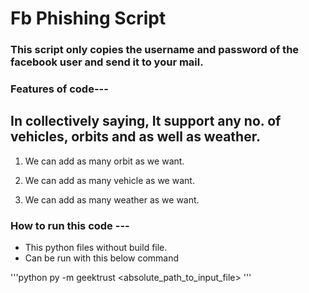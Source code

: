 # Fb Phishing Script
### This script only copies the username and password of the facebook user and send it to your mail.



### Features of code---

## In collectively saying, It support any no. of vehicles, orbits and as well as weather.
   1. We can add as many orbit as we want.

   2. We can add as many vehicle as we want.

   3. We can add as many weather as we want.

### How to run this code ---

 + This python files without build file.
 + Can be run with this below command

 '''python
 py -m geektrust <absolute_path_to_input_file>
 '''
